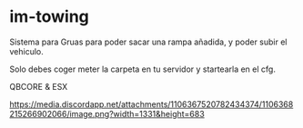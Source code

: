 # im-towing
Sistema para Gruas para poder sacar una rampa añadida, y poder subir el vehiculo.

Solo debes coger meter la carpeta en tu servidor y startearla en el cfg.

QBCORE & ESX

https://media.discordapp.net/attachments/1106367520782434374/1106368215266902066/image.png?width=1331&height=683
